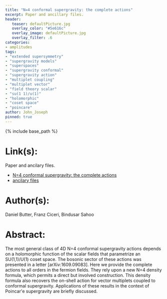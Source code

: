 ```yaml
---
title: "N=4 conformal supergravity: the complete actions"
excerpt: Paper and ancillary files.
header:
   teaser: defaultPicture.jpg
   overlay_color: "#5e616c"
   overlay_image: defaultPicture.jpg
   overlay_filter: .6
categories:
- amplitudes
tags:
- "extended supersymmetry"
- "supergravity models"
- "superspaces"
- "supergravity conformal"
- "supergravity action"
- "multiplet coupling"
- "multiplet vector"
- "field theory scalar"
- "su(1 1)/u(1)"
- "holomorphic"
- "coset space"
- "poincare"
author: John_Joseph
pinned: true
---
```

{% include base_path %}

# Link(s):
Paper and ancilary files.
  * [N=4 conformal supergravity: the complete actions](https://arxiv.org/abs/1910.11874)
  * [ancilary files](https://arxiv.org/src/1910.11874/anc)

# Author(s):
Daniel Butter, Franz Ciceri, Bindusar Sahoo

# Abstract:
The most general class of 4D N=4 conformal supergravity actions depends on a holomorphic function of the scalar fields that parametrize an SU(1,1)/U(1) coset space. The bosonic sector of these actions was presented in a letter [arXiv:1609.09083]. Here we provide the complete actions to all orders in the fermion fields. They rely upon a new N=4 density formula, which permits a direct but involved construction. This density formula also recovers the on-shell action for vector multiplets coupled to conformal supergravity. Applications of these results in the context of Poincar\'e supergravity are briefly discussed.
